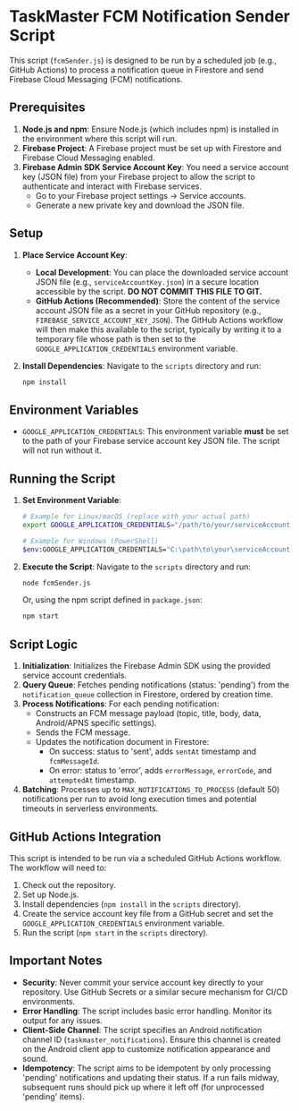 # TaskMaster FCM Notification Sender Script

This script (`fcmSender.js`) is designed to be run by a scheduled job (e.g., GitHub Actions) to process a notification queue in Firestore and send Firebase Cloud Messaging (FCM) notifications.

## Prerequisites

1.  **Node.js and npm**: Ensure Node.js (which includes npm) is installed in the environment where this script will run.
2.  **Firebase Project**: A Firebase project must be set up with Firestore and Firebase Cloud Messaging enabled.
3.  **Firebase Admin SDK Service Account Key**: You need a service account key (JSON file) from your Firebase project to allow the script to authenticate and interact with Firebase services.
    *   Go to your Firebase project settings -> Service accounts.
    *   Generate a new private key and download the JSON file.

## Setup

1.  **Place Service Account Key**: 
    *   **Local Development**: You can place the downloaded service account JSON file (e.g., `serviceAccountKey.json`) in a secure location accessible by the script. **DO NOT COMMIT THIS FILE TO GIT.**
    *   **GitHub Actions (Recommended)**: Store the content of the service account JSON file as a secret in your GitHub repository (e.g., `FIREBASE_SERVICE_ACCOUNT_KEY_JSON`). The GitHub Actions workflow will then make this available to the script, typically by writing it to a temporary file whose path is then set to the `GOOGLE_APPLICATION_CREDENTIALS` environment variable.

2.  **Install Dependencies**:
    Navigate to the `scripts` directory and run:
    ```bash
    npm install
    ```

## Environment Variables

*   `GOOGLE_APPLICATION_CREDENTIALS`: This environment variable **must** be set to the path of your Firebase service account key JSON file. The script will not run without it.

## Running the Script

1.  **Set Environment Variable**:
    ```bash
    # Example for Linux/macOS (replace with your actual path)
    export GOOGLE_APPLICATION_CREDENTIALS="/path/to/your/serviceAccountKey.json"
    
    # Example for Windows (PowerShell)
    $env:GOOGLE_APPLICATION_CREDENTIALS="C:\path\to\your\serviceAccountKey.json"
    ```

2.  **Execute the Script**:
    Navigate to the `scripts` directory and run:
    ```bash
    node fcmSender.js
    ```
    Or, using the npm script defined in `package.json`:
    ```bash
    npm start
    ```

## Script Logic

1.  **Initialization**: Initializes the Firebase Admin SDK using the provided service account credentials.
2.  **Query Queue**: Fetches pending notifications (status: 'pending') from the `notification_queue` collection in Firestore, ordered by creation time.
3.  **Process Notifications**: For each pending notification:
    *   Constructs an FCM message payload (topic, title, body, data, Android/APNS specific settings).
    *   Sends the FCM message.
    *   Updates the notification document in Firestore:
        *   On success: status to 'sent', adds `sentAt` timestamp and `fcmMessageId`.
        *   On error: status to 'error', adds `errorMessage`, `errorCode`, and `attemptedAt` timestamp.
4.  **Batching**: Processes up to `MAX_NOTIFICATIONS_TO_PROCESS` (default 50) notifications per run to avoid long execution times and potential timeouts in serverless environments.

## GitHub Actions Integration

This script is intended to be run via a scheduled GitHub Actions workflow. The workflow will need to:

1.  Check out the repository.
2.  Set up Node.js.
3.  Install dependencies (`npm install` in the `scripts` directory).
4.  Create the service account key file from a GitHub secret and set the `GOOGLE_APPLICATION_CREDENTIALS` environment variable.
5.  Run the script (`npm start` in the `scripts` directory).

## Important Notes

*   **Security**: Never commit your service account key directly to your repository. Use GitHub Secrets or a similar secure mechanism for CI/CD environments.
*   **Error Handling**: The script includes basic error handling. Monitor its output for any issues.
*   **Client-Side Channel**: The script specifies an Android notification channel ID (`taskmaster_notifications`). Ensure this channel is created on the Android client app to customize notification appearance and sound.
*   **Idempotency**: The script aims to be idempotent by only processing 'pending' notifications and updating their status. If a run fails midway, subsequent runs should pick up where it left off (for unprocessed 'pending' items).
